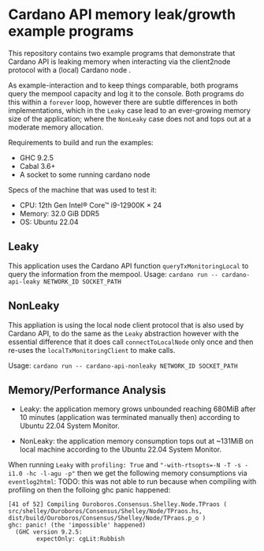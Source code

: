 # Cardano API memory leak/growth example programs

This repository contains two example programs that demonstrate that Cardano API is leaking memory
when interacting via the client2node protocol with a (local) Cardano node .

As example-interaction and to keep things comparable, both programs query the mempool capacity and
log it to the console. Both programs do this within a `forever` loop, however there are subtle
differences in both implementations, which in the `Leaky` case lead to an ever-growing memory
size of the application; where the `NonLeaky` case does not and tops out at a moderate memory
allocation.

Requirements to build and run the examples:

- GHC 9.2.5
- Cabal 3.6+
- A socket to some running cardano node

Specs of the machine that was used to test it:

- CPU: 12th Gen Intel® Core™ i9-12900K × 24
- Memory: 32.0 GiB DDR5
- OS: Ubuntu 22.04

## Leaky

This application uses the Cardano API function `queryTxMonitoringLocal` to query the information
from the mempool.
Usage: `cardano run -- cardano-api-leaky NETWORK_ID SOCKET_PATH`

## NonLeaky

This appliation is using the local node client protocol that is also used by Cardano API, to do the
same as the `Leaky` abstraction however with the essential difference that it does call
`connectToLocalNode` only once and then re-uses the `localTxMonitoringClient` to make calls.

Usage: `cardano run -- cardano-api-nonleaky NETWORK_ID SOCKET_PATH`

## Memory/Performance Analysis

- Leaky: the application memory grows unbounded reaching 680MiB after 10 minutes (application was terminated manually then) according to Ubuntu 22.04 System Monitor.

- NonLeaky: the application memory consumption tops out at ~131MiB on local machine according to the Ubuntu 22.04 System Monitor.

When running `Leaky` with `profiling: True` and `"-with-rtsopts=-N -T -s -i1.0 -hc -l-agu -p"` then we get the following memory consumptions via `eventlog2html`: TODO: this was not able to run because
when compiling with profiling on then the folloing ghc panic happened:

```
[41 of 52] Compiling Ouroboros.Consensus.Shelley.Node.TPraos ( src/shelley/Ouroboros/Consensus/Shelley/Node/TPraos.hs, dist/build/Ouroboros/Consensus/Shelley/Node/TPraos.p_o )
ghc: panic! (the 'impossible' happened)
  (GHC version 9.2.5:
        expectOnly: cgLit:Rubbish
```
